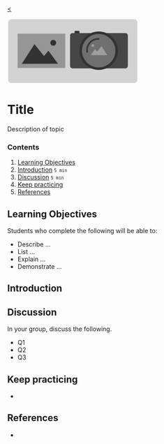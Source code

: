 
[<](README.md)

<img style="width:300px; height:auto;" src="assets/img/banner-images.png">

# Title

Description of topic

### Contents

1. [Learning Objectives](#learning-objectives)
1. [Introduction](#introduction) <small>`5 min`</small>
1. [Discussion](#discussion) <small>`5 min`</small>
1. [Keep practicing](#keep-practicing)
1. [References](#references)

## Learning Objectives

Students who complete the following will be able to:

- Describe ...
- List ...
- Explain ...
- Demonstrate ...





## Introduction









## Discussion

In your group, discuss the following.

- Q1
- Q2
- Q3

## Keep practicing

-

## References

-
